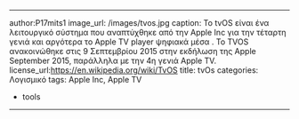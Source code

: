 
---
author:P17mits1
image_url: /images/tvos.jpg
caption:  Το tvOS είναι ένα λειτουργικό σύστημα που αναπτύχθηκε από την Apple Inc για την τέταρτη γενιά και αργότερα το Apple TV player ψηφιακά μέσα . Το TVOS ανακοινώθηκε στις 9 Σεπτεμβρίου 2015 στην εκδήλωση της Apple September 2015, παράλληλα με την 4η γενιά Apple TV.
license_url:https://en.wikipedia.org/wiki/TvOS
title: tvOs
categories:	Λογισμικό
tags: Apple Inc, Apple TV
  - tools
---
